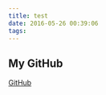 ```yaml
---
title: test
date: 2016-05-26 00:39:06
tags:
---
```

## My GitHub
[GitHub](https://github.com/RoySung)